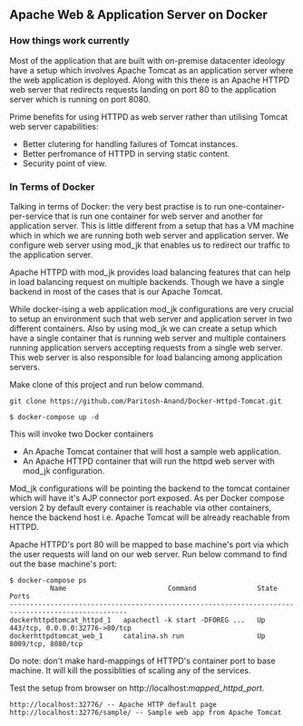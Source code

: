 ## Apache Web & Application Server on Docker

### How things work currently
Most of the application that are built with on-premise datacenter ideology have a setup which involves Apache Tomcat as an application server where the web application is deployed. Along with this there is an Apache HTTPD web server that redirects requests landing on port 80 to the application server which is running on port 8080.

Prime benefits for using HTTPD as web server rather than utilising Tomcat web server capabilities:
* Better clutering for handling failures of Tomcat instances.
* Better perfromance of HTTPD in serving static content.
* Security point of view.

### In Terms of Docker
Talking in terms of Docker: the very best practise is to run one-container-per-service that is run one container for web server and another for application server. This is little different from a setup that has a VM machine which in which we are running both web server and application server. We configure web server using mod_jk that enables us to redirect our traffic to the application server.

Apache HTTPD with mod_jk provides load balancing features that can help in load balancing request on multiple backends. Though we have a single backend in most of the cases that is our Apache Tomcat.

While docker-ising a web application mod_jk configurations are very crucial to setup an environment such that web server and application server in two different containers. Also by using mod_jk we can create a setup which have a single container that is running web server and multiple containers running application servers accepting requests from a single web server. This web server is also responsible for load balancing among application servers.

Make clone of this project and run below command. 
```
git clone https://github.com/Paritosh-Anand/Docker-Httpd-Tomcat.git
```
```
$ docker-compose up -d
```

This will invoke two Docker containers 
- An Apache Tomcat container that will host a sample web application.
- An Apache HTTPD container that will run the httpd web server with mod_jk configuration. 

Mod_jk configurations will be pointing the backend to the tomcat container which will have it's AJP connector port exposed. As per Docker compose version 2 by default every container is reachable via other containers, hence the backend host i.e. Apache Tomcat will be already reachable from HTTPD. 

Apache HTTPD's port 80 will be mapped to base machine's port via which the user requests will land on our web server. Run below command to find out the base machine's port:
```
$ docker-compose ps
          Name                         Command               State               Ports
---------------------------------------------------------------------------------------------------
dockerhttpdtomcat_httpd_1   apachectl -k start -DFOREG ...   Up      443/tcp, 0.0.0.0:32776->80/tcp
dockerhttpdtomcat_web_1     catalina.sh run                  Up      8009/tcp, 8080/tcp
```

Do note: don't make hard-mappings of HTTPD's container port to base machine. It will kill the possiblities of scaling any of the services.

Test the setup from browser on http://localhost:*mapped_httpd_port*. 
```
http://localhost:32776/ -- Apache HTTP default page
http://localhost:32776/sample/ -- Sample web app from Apache Tomcat
```
